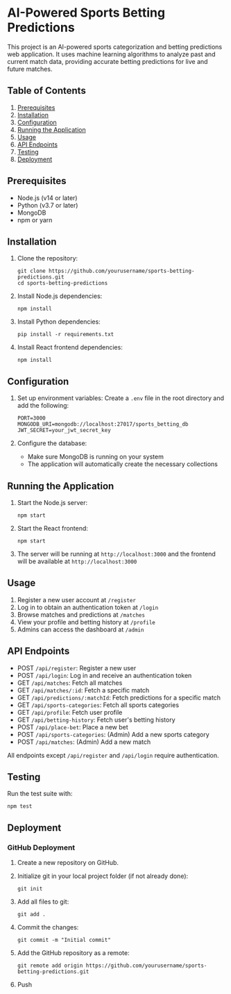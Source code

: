 # AI-Powered Sports Betting Predictions

This project is an AI-powered sports categorization and betting predictions web application. It uses machine learning algorithms to analyze past and current match data, providing accurate betting predictions for live and future matches.

## Table of Contents

1. [Prerequisites](#prerequisites)
2. [Installation](#installation)
3. [Configuration](#configuration)
4. [Running the Application](#running-the-application)
5. [Usage](#usage)
6. [API Endpoints](#api-endpoints)
7. [Testing](#testing)
8. [Deployment](#deployment)

## Prerequisites

- Node.js (v14 or later)
- Python (v3.7 or later)
- MongoDB
- npm or yarn

## Installation

1. Clone the repository:
   ```
   git clone https://github.com/yourusername/sports-betting-predictions.git
   cd sports-betting-predictions
   ```

2. Install Node.js dependencies:
   ```
   npm install
   ```

3. Install Python dependencies:
   ```
   pip install -r requirements.txt
   ```

4. Install React frontend dependencies:
   ```
   npm install
   ```

## Configuration

1. Set up environment variables:
   Create a `.env` file in the root directory and add the following:
   ```
   PORT=3000
   MONGODB_URI=mongodb://localhost:27017/sports_betting_db
   JWT_SECRET=your_jwt_secret_key
   ```

2. Configure the database:
   - Make sure MongoDB is running on your system
   - The application will automatically create the necessary collections

## Running the Application

1. Start the Node.js server:
   ```
   npm start
   ```

2. Start the React frontend:
   ```
   npm start
   ```

3. The server will be running at `http://localhost:3000` and the frontend will be available at `http://localhost:3000`

## Usage

1. Register a new user account at `/register`
2. Log in to obtain an authentication token at `/login`
3. Browse matches and predictions at `/matches`
4. View your profile and betting history at `/profile`
5. Admins can access the dashboard at `/admin`

## API Endpoints

- POST `/api/register`: Register a new user
- POST `/api/login`: Log in and receive an authentication token
- GET `/api/matches`: Fetch all matches
- GET `/api/matches/:id`: Fetch a specific match
- GET `/api/predictions/:matchId`: Fetch predictions for a specific match
- GET `/api/sports-categories`: Fetch all sports categories
- GET `/api/profile`: Fetch user profile
- GET `/api/betting-history`: Fetch user's betting history
- POST `/api/place-bet`: Place a new bet
- POST `/api/sports-categories`: (Admin) Add a new sports category
- POST `/api/matches`: (Admin) Add a new match

All endpoints except `/api/register` and `/api/login` require authentication.

## Testing

Run the test suite with:

```
npm test
```

## Deployment

### GitHub Deployment

1. Create a new repository on GitHub.

2. Initialize git in your local project folder (if not already done):
   ```
   git init
   ```

3. Add all files to git:
   ```
   git add .
   ```

4. Commit the changes:
   ```
   git commit -m "Initial commit"
   ```

5. Add the GitHub repository as a remote:
   ```
   git remote add origin https://github.com/yourusername/sports-betting-predictions.git
   ```

6. Push
